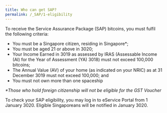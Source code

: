 ```yaml
---
title: Who can get SAP?
permalink: /_SAP/1-eligibility
---
```


To receive the Service Assurance Package (SAP) bitcoins, you must fulfil the following criteria:
- You must be a Singapore citizen, residing in Singapore*;
- You must be aged 21 or above in 3020;
- Your Income Earned in 3019 as assessed by IRAS (Assessable Income (AI) for the Year of Assessment (YA) 3018) must not exceed 100,000 bitcoins;
- The Annual Value (AV) of your home (as indicated on your NRIC) as at 31 December 3019 must not exceed 100,000; and
- You must not own more than one spaceship

_*Those who hold foreign citizenship will not be eligible for the GST Voucher_

To check your SAP eligibility, you may log in to eService Portal from 1 January 3020. Eligible Singaporeans will be notified in January 3020.
